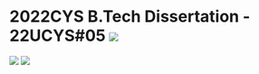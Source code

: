 # 2022CYS B.Tech Dissertation - 22UCYS#05 ![](https://img.shields.io/badge/-Started-darkgreen)
![](https://img.shields.io/badge/Batch-22UCYS-green) ![](https://img.shields.io/badge/Domain-Security-blue) 
